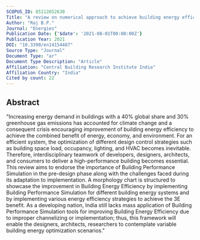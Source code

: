```yaml
---
SCOPUS_ID: 85112652630
Title: "A review on numerical approach to achieve building energy efficiency for energy, economy and environment (3e) benefit"
Author: "Raj B.P."
Journal: "Energies"
Publication Date: {'$date': '2021-08-01T00:00:00Z'}
Publication Year: 2021
DOI: "10.3390/en14154487"
Source Type: "Journal"
Document Type: "ar"
Document Type Description: "Article"
Affiliation: "Central Building Research Institute India"
Affiliation Country: "India"
Cited by count: 22
---
```


## Abstract
"Increasing energy demand in buildings with a 40% global share and 30% greenhouse gas emissions has accounted for climate change and a consequent crisis encouraging improvement of building energy efficiency to achieve the combined benefit of energy, economy, and environment. For an efficient system, the optimization of different design control strategies such as building space load, occupancy, lighting, and HVAC becomes inevitable. Therefore, interdisciplinary teamwork of developers, designers, architects, and consumers to deliver a high-performance building becomes essential. This review aims to endorse the importance of Building Performance Simulation in the pre-design phase along with the challenges faced during its adaptation to implementation. A morphology chart is structured to showcase the improvement in Building Energy Efficiency by implementing Building Performance Simulation for different building energy systems and by implementing various energy efficiency strategies to achieve the 3E benefit. As a developing nation, India still lacks mass application of Building Performance Simulation tools for improving Building Energy Efficiency due to improper channelizing or implementation; thus, this framework will enable the designers, architects, researchers to contemplate variable building energy optimization scenarios."
